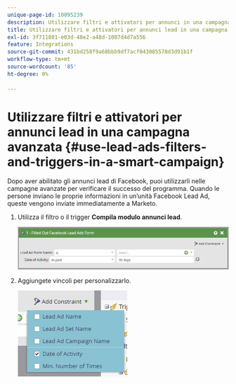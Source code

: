 ```yaml
---
unique-page-id: 10095239
description: Utilizzare filtri e attivatori per annunci in una campagna intelligente - Documentazione di Marketo - Documentazione del prodotto
title: Utilizzare filtri e attivatori per annunci lead in una campagna avanzata
exl-id: 3f711801-e03d-48e2-a48d-1007d4d7a556
feature: Integrations
source-git-commit: 431bd258f9a68bbb9df7acf043085578d3d91b1f
workflow-type: tm+mt
source-wordcount: '85'
ht-degree: 0%

---
```


# Utilizzare filtri e attivatori per annunci lead in una campagna avanzata {#use-lead-ads-filters-and-triggers-in-a-smart-campaign}

Dopo aver abilitato gli annunci lead di Facebook, puoi utilizzarli nelle campagne avanzate per verificare il successo del programma. Quando le persone inviano le proprie informazioni in un’unità Facebook Lead Ad, queste vengono inviate immediatamente a Marketo.

1. Utilizza il filtro o il trigger **Compila modulo annunci lead**.

   ![](assets/image2016-8-5-11-3a18-3a31.png)

1. Aggiungete vincoli per personalizzarlo.

   ![](assets/image2016-8-5-11-3a19-3a27.png)
